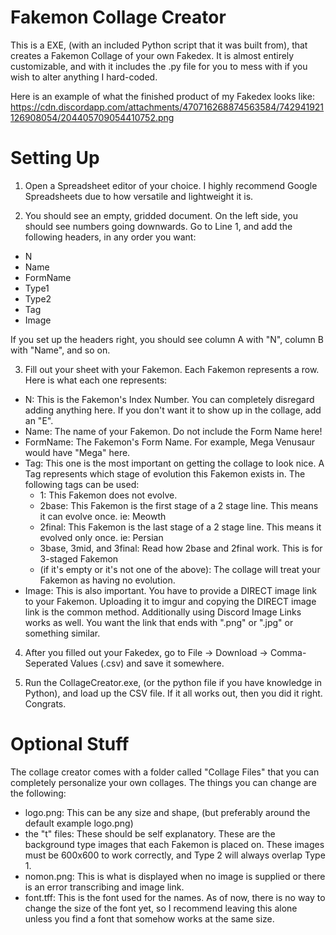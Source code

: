 # Fakemon Collage Creator
This is a EXE, (with an included Python script that it was built from), that creates a Fakemon Collage of your own Fakedex. It is almost entirely customizable, and with it includes the .py file for you to mess with if you wish to alter anything I hard-coded.

Here is an example of what the finished product of my Fakedex looks like: https://cdn.discordapp.com/attachments/470716268874563584/742941921126908054/204405709054410752.png

# Setting Up
1. Open a Spreadsheet editor of your choice. I highly recommend Google Spreadsheets due to how versatile and lightweight it is.

2. You should see an empty, gridded document. On the left side, you should see numbers going downwards. Go to Line 1, and add the following headers, in any order you want:
* N
* Name
* FormName
* Type1
* Type2
* Tag
* Image

If you set up the headers right, you should see column A with "N", column B with "Name", and so on.

3. Fill out your sheet with your Fakemon. Each Fakemon represents a row. Here is what each one represents:
* N: This is the Fakemon's Index Number. You can completely disregard adding anything here. If you don't want it to show up in the collage, add an "E".
* Name: The name of your Fakemon. Do not include the Form Name here!
* FormName: The Fakemon's Form Name. For example, Mega Venusaur would have "Mega" here.
* Tag: This one is the most important on getting the collage to look nice. A Tag represents which stage of evolution this Fakemon exists in. The following tags can be used:
  * 1: This Fakemon does not evolve.
  * 2base: This Fakemon is the first stage of a 2 stage line. This means it can evolve once. ie: Meowth
  * 2final: This Fakemon is the last stage of a 2 stage line. This means it evolved only once. ie: Persian
  * 3base, 3mid, and 3final: Read how 2base and 2final work. This is for 3-staged Fakemon
  * (if it's empty or it's not one of the above): The collage will treat your Fakemon as having no evolution.
* Image: This is also important. You have to provide a DIRECT image link to your Fakemon. Uploading it to imgur and copying the DIRECT image link is the common method. Additionally using Discord Image Links works as well. You want the link that ends with ".png" or ".jpg" or something similar.

4. After you filled out your Fakedex, go to File -> Download -> Comma-Seperated Values (.csv) and save it somewhere.

5. Run the CollageCreator.exe, (or the python file if you have knowledge in Python), and load up the CSV file. If it all works out, then you did it right. Congrats.

# Optional Stuff
The collage creator comes with a folder called "Collage Files" that you can completely personalize your own collages. The things you can change are the following:
* logo.png: This can be any size and shape, (but preferably around the default example logo.png)
* the "t" files: These should be self explanatory. These are the background type images that each Fakemon is placed on. These images must be 600x600 to work correctly, and Type 2 will always overlap Type 1.
* nomon.png: This is what is displayed when no image is supplied or there is an error transcribing and image link.
* font.tff: This is the font used for the names. As of now, there is no way to change the size of the font yet, so I recommend leaving this alone unless you find a font that somehow works at the same size.
